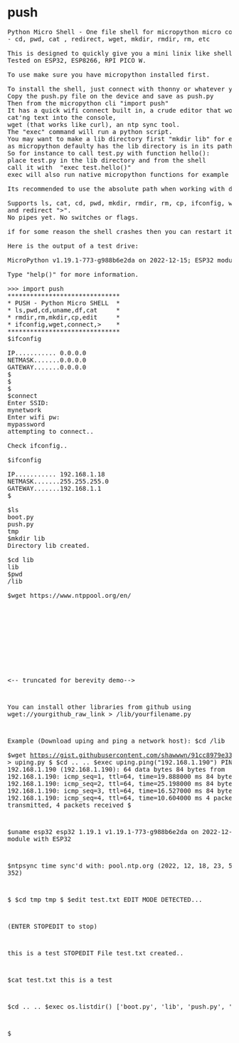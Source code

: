 # push
<pre>
Python Micro Shell - One file shell for micropython micro controllers
- cd, pwd, cat , redirect, wget, mkdir, rmdir, rm, etc

This is designed to quickly give you a mini linix like shell. 
Tested on ESP32, ESP8266, RPI PICO W.

To use make sure you have micropython installed first.

To install the shell, just connect with thonny or whatever your using to manage your microdevice.
Copy the push.py file on the device and save as push.py
Then from the micropython cli "import push"
It has a quick wifi connect built in, a crude editor that works similiar to 
cat'ng text into the console, 
wget (that works like curl), an ntp sync tool.
The "exec" command will run a python script.
You may want to make a lib directory first "mkdir lib" for exec
as micropython defaulty has the lib directory is in its path.
So for instance to call test.py with function hello():
place test.py in the lib directory and from the shell
call it with  "exec test.hello()"
exec will also run native micropython functions for example os.listdir()

Its recommended to use the absolute path when working with directories and files.

Supports ls, cat, cd, pwd, mkdir, rmdir, rm, cp, ifconfig, wget(works like curl),  
and redirect ">".
No pipes yet. No switches or flags.

if for some reason the shell crashes then you can restart it with "import push" and "push.shell()"

Here is the output of a test drive:

MicroPython v1.19.1-773-g988b6e2da on 2022-12-15; ESP32 module with ESP32

Type "help()" for more information.

>>> import push
******************************
* PUSH - Python Micro SHELL  *
* ls,pwd,cd,uname,df,cat     *
* rmdir,rm,mkdir,cp,edit     *
* ifconfig,wget,connect,>    *
******************************
$ifconfig

IP........... 0.0.0.0
NETMASK.......0.0.0.0
GATEWAY.......0.0.0.0
$
$
$
$connect
Enter SSID: 
mynetwork
Enter wifi pw: 
mypassword
attempting to connect..

Check ifconfig..

$ifconfig

IP........... 192.168.1.18
NETMASK.......255.255.255.0
GATEWAY.......192.168.1.1
$

$ls
boot.py
push.py
tmp
$mkdir lib
Directory lib created.

$cd lib
lib
$pwd
/lib

$wget https://www.ntppool.org/en/
<!DOCTYPE html>
<html lang="en">
  <head>
    
<title>pool.ntp.org: the internet cluster of ntp servers</title>

<script>
  if (!NP) var NP = {};
</script>

<link rel="stylesheet" href="https://st.pimg.net/ntppool/.g/common.v60ac5d8cf9.css" type="text/css">
 
		
<-- truncated for berevity demo-->  
  
You can install other libraries from 
github using wget://yourgithub_raw_link  > /lib/yourfilename.py
  
  Example (Download uping and ping a network host):
$cd /lib  
$wget https://gist.githubusercontent.com/shawwwn/91cc8979e33e82af6d99ec34c38195fb/raw/ca2e629a54abcb18b1c4f766d594507cea41289a/uping.py > uping.py
$
$cd ..
..
$exec uping.ping("192.168.1.190")
PING 192.168.1.190 (192.168.1.190): 64 data bytes
84 bytes from 192.168.1.190: icmp_seq=1, ttl=64, time=19.888000 ms
84 bytes from 192.168.1.190: icmp_seq=2, ttl=64, time=25.198000 ms
84 bytes from 192.168.1.190: icmp_seq=3, ttl=64, time=16.527000 ms
84 bytes from 192.168.1.190: icmp_seq=4, ttl=64, time=10.604000 ms
4 packets transmitted, 4 packets received
$


$uname
esp32
esp32
1.19.1
v1.19.1-773-g988b6e2da on 2022-12-15
ESP32 module with ESP32



$ntpsync
time sync'd with: pool.ntp.org
(2022, 12, 18, 23, 57, 4, 6, 352)



$
$cd tmp
tmp
$
$edit test.txt
EDIT MODE DETECTED...

(ENTER STOPEDIT to stop)

this
is
a
test
STOPEDIT
File test.txt created..

$cat test.txt
this
is
a
test

$cd ..
..
$exec os.listdir()
['boot.py', 'lib', 'push.py', 'tmp']



$
